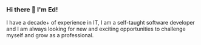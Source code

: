 ### Hi there 👋 I'm Ed!

I have a decade+ of experience in IT, I am a self-taught software developer and I am always looking for new and exciting opportunities to challenge myself and grow as a professional.

<!--

- 🔭 I’m currently working on ...
- 🌱 I’m currently learning ...
- 👯 I’m looking to collaborate on ...
- 🤔 I’m looking for help with ...
- 💬 Ask me about ...
- 📫 How to reach me: ...
- 😄 Pronouns: ...
- ⚡ Fun fact: ...
-->
